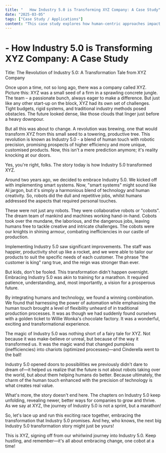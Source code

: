 ```yaml
---
title: "   How Industry 5.0 is Transforming XYZ Company: A Case Study"
date: "2025-03-05"
tags: ["Case Study / Applications"]
content: "This case study explores how human-centric approaches impact real-world applications. We look at practical industry use cases..."
---
```


#    - How Industry 5.0 is Transforming XYZ Company: A Case Study

Title: The Revolution of Industry 5.0: A Transformation Tale from XYZ Company

Once upon a time, not so long ago, there was a company called XYZ. Picture this: XYZ was a small seed of a firm in a sprawling concrete jungle. The team – a passionate bunch, always eager to make a difference. But just like any other start-up on the block, XYZ had its own set of challenges. Tight budgets, rigid systems, and traditional industry methods posed obstacles. The future looked dense, like those clouds that linger just before a heavy downpour.

But all this was about to change. A revolution was brewing, one that would transform XYZ from this small seed to a towering, productive tree. This revolution is known as Industry 5.0 - a blend of human touch with robotic precision, promising prospects of higher efficiency and more unique, customised products. Now, this isn't a mere prediction anymore; it's reality knocking at our doors.

Yes, you're right, folks. The story today is how Industry 5.0 transformed XYZ.

Around two years ago, we decided to embrace Industry 5.0. We kicked off with implementing smart systems. Now, "smart systems" might sound like AI jargon, but it's simply a harmonious blend of technology and human creativity. So, robots did the dull and repetitive jobs, whilst humans addressed the aspects that required personal touches.

These were not just any robots. They were collaborative robots or "cobots". The dream team of mankind and machines working hand-in-hand. Cobots took over the mundane, the laborious, and the dangerous jobs, leaving humans free to tackle creative and intricate challenges. The cobots were our knights in shining armour, combating inefficiencies in our castle of production.

Implementing Industry 5.0 saw significant improvements. The staff was happier, productivity shot up like a rocket, and we were able to tailor our products to suit the specific needs of each customer. The phrase "the customer is king" rang true, and the reign was stronger than ever.

But kids, don't be fooled. This transformation didn't happen overnight. Embracing Industry 5.0 was akin to training for a marathon. It required patience, understanding, and, most importantly, a vision for a prosperous future. 

By integrating humans and technology, we found a winning combination. We found that harnessing the power of automation while emphasising the human touch brought a level of flexibility unheard of in traditional production processes. It was as though we had suddenly found ourselves with a golden ticket to Willie Wonka's chocolate factory. It was a wonderful, exciting and transformational experience.

The magic of Industry 5.0 was nothing short of a fairy tale for XYZ. Not because it was make-believe or unreal, but because of the way it transformed us. It was the magic wand that changed pumpkins (inefficiencies) into chariots (optimized processes)—and Cinderella went to the ball! 

Industry 5.0 opened doors to possibilities we previously didn't dare to dream of—it helped us realize that the future is not about robots taking over the world, but about them helping humans do better. Because ultimately, the charm of the human touch enhanced with the precision of technology is what creates real value.

What's more, the story doesn't end here. The chapters on Industry 5.0 keep unfolding, revealing newer, better ways for companies to grow and thrive. As we say at XYZ, the journey of Industry 5.0 is not a sprint, but a marathon! 

So, let's lace up and run this exciting race together, embracing the transformation that Industry 5.0 promises. And hey, who knows, the next big Industry 5.0 transformation story might just be yours!

This is XYZ, signing off from our whirlwind journey into Industry 5.0. Keep hustling, and remember—it's all about embracing change, one cobot at a time!
